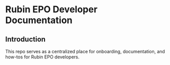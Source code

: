 # Rubin EPO Developer Documentation

## Introduction
This repo serves as a centralized place for onboarding, documentation, and how-tos for Rubin EPO developers.

